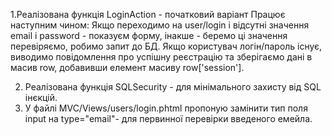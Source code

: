 1.Реалізована функція LoginAction - початковий варіант
Працює наступним чином:
Якщо переходимо на  user/login і відсутні значення email i password - показуєм форму,
інакше - беремо ці значення перевіряємо, робимо запит  до БД.
Якщо користувач логін/пароль існує, виводимо повідомлення про успішну реєстрацію та
зберігаємо дані в масив row, добавивши елемент масиву row['session'].

2. Реалізована функція SQLSecurity - для мінімального захисту від SQL інєкцій.
3. У файлі MVC/Views/users/login.phtml пропоную замінити тип поля input на type="email"- для первинної
перевірки введеного емейла.


